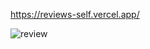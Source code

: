 https://reviews-self.vercel.app/

![review](https://user-images.githubusercontent.com/95519541/208831287-185ca005-d87e-443f-89c7-f1acfbd18012.png)
